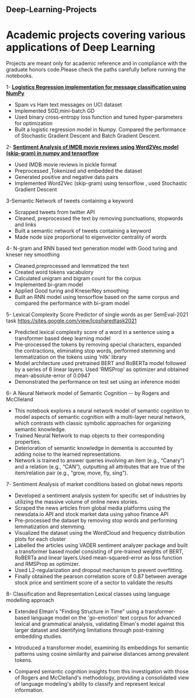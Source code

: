 ## Deep-Learning-Projects

# Academic projects covering various applications of Deep Learning

Projects are meant only for academic reference and in compliance with the graduate honors code.Please check the paths carefully before running the notebooks.

1- **[Logistics Regression implementation for message classification using NumPy](https://github.com/mayank3aj3769/Machine-Learning-Projects/blob/9e7952cbcf416d7dfec519635ae52756dce438a0/Logistic%20Regression%20for%20text%20classification%20in%20Numpy.ipynb)**
   * Spam vs Ham text messages on UCI dataset
   * Implemented SGD,mini-batch GD 
   * Used binary cross-entropy loss function and tuned hyper-parameters for optimization
   * Built a logistic regression model in Numpy. Compared the performance of Stochastic Gradient Descent and Batch Gradient Descent.
   

2- **[Sentiment Analysis of IMDB movie reviews using Word2Vec model (skip-gram) in numpy and tensorflow](https://github.com/mayank3aj3769/Machine-Learning-Projects/blob/9e7952cbcf416d7dfec519635ae52756dce438a0/Logistic%20Regression%20for%20text%20classification%20in%20Numpy.ipynb)**
  * Used IMDB movie reviews in pickle format
  * Preprocessed ,Tokenized and embedded the dataset
  * Generated positive and negative data pairs
  * Implemented Word2Vec (skip-gram) using tensorflow , used Stochastic Gradient Descent
  
3-Semantic Network of tweets containing a keyword 
  * Scrapped tweets from twitter API
  * Cleaned, preprocessed the text by removing punctuations, stopwords and links
  * Built a semantic network of tweets containing a keyword
  * Made node size proportional to eigenvector centrality of words
 
4- N-gram and RNN based text generation model with Good turing and kneser ney smoothing
  * Cleaned,preprocessed and lemmatized the text
  * Created word tokens vacabulory
  * Calculated unigram and bigram count for the corpus
  * Implemented bi-gram model
  * Applied Good turing and KneserNey smoothing
  * Built an RNN model using tensorflow based on the same corpus and compared the performance with bi-gram model 
  
5- Lexical Complexity Score Predictor of single words as per SemEval-2021 task https://sites.google.com/view/lcpsharedtask2021 
  * Predicted lexical complexity score of a word in a sentence using a transformer based deep learning model
  * Pre-processed the tokens by removing special characters, expanded the contractions, eliminating stop words, performed stemming and lemmatization on the tokens using ‘nltk’ library
  * Model architecture used pretrained BERT and RoBERTa model followed by a series of 6 linear layers. Used ‘RMSProp’ as optimizer and obtained mean-absolute-error of 0.0947
  * Demonstrated the performance on test set using an inference model

6- A Neural Network model of Semantic Cognition -- by Rogers and McClleland
  * This notebook explores a neural network model of semantic cognition to model aspects of semantic cognition with a multi-layer neural network, which contrasts with classic symbolic approaches for organizing semantic knowledge.
  * Trained Neural Network to map objects to their corresponding properties.
  * Deterioration of semantic knowledge in dementia is accounted by adding noise to the learned representations.
  * Network is trained to answer queries involving an item (e.g., “Canary”) and a relation (e.g.,  “CAN”), outputting all attributes that are true of the item/relation pair (e.g., “grow, move, fly, sing”).

7- Sentiment Analysis of market conditions based on global news reports
  * Developed a sentiment analysis system for specific set of industries by utilizing the massive volume of online news stories.
  * Scraped the news articles from global media platforms using the newsdata.io API and stock market data using yahoo finance API
  * Pre-processed the dataset by removing stop words and performing lemmatization and stemming.
  * Visualized the dataset using the WordCloud and frequency distribution plots for each cluster
  * Labelled the articles using VADER sentiment analyzer package and built a transformer based model consisting of pre-trained      weights of BERT, RoBERTa and linear layers.Used mean-squared-error as loss function and RMSProp as optimizer.
  * Used L2-regularization and dropout mechanism to prevent overfitting.
  * Finally obtained the pearson correlation score of 0.87 between average stock price and  sentiment score of a sector to validate the results 

8- Classification and Representation Lexical classes using language modelling approach

  * Extended Elman's "Finding Structure in Time" using a transformer-based language model on the 'go-emotion' text corpus for advanced lexical and grammatical analysis, validating Elman's model against this larger dataset and identifying limitations through post-training embedding studies.

  * Introduced a transformer model, examining its embeddings for semantic patterns using cosine similarity and pairwise distances among prevalent tokens.

  * Compared semantic cognition insights from this investigation with those of Rogers and McClelland's methodology, providing a consolidated view of language modeling's ability to classify and represent lexical   information.